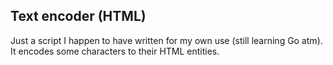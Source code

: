 ## Text encoder (HTML)
Just a script I happen to have written for my own use (still learning Go atm).  
It encodes some characters to their HTML entities.